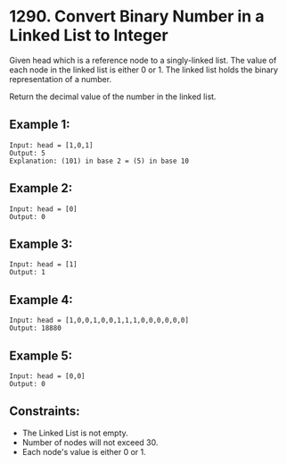 # 1290. Convert Binary Number in a Linked List to Integer

Given head which is a reference node to a singly-linked list. The value of each node in the linked list is either 0 or 1. The linked list holds the binary representation of a number.

Return the decimal value of the number in the linked list.

## Example 1:

```
Input: head = [1,0,1]
Output: 5
Explanation: (101) in base 2 = (5) in base 10
```

## Example 2:

```
Input: head = [0]
Output: 0
```

## Example 3:

```
Input: head = [1]
Output: 1
```

## Example 4:

```
Input: head = [1,0,0,1,0,0,1,1,1,0,0,0,0,0,0]
Output: 18880
```

## Example 5:

```
Input: head = [0,0]
Output: 0
```

## Constraints:

* The Linked List is not empty.
* Number of nodes will not exceed 30.
* Each node's value is either 0 or 1.